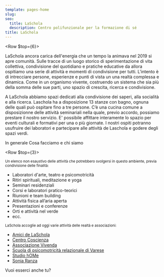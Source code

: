 ```yaml
---
template: pages-home
slug: 
seo:
  title: LaSchola
  description: Centro polifunzionale per la formazione di sé
title: LaSchola
---
```


<Row $top={6}>
<Col md={6} $initial>

LaSchola ancora carica dell'energia che un tempo la animava nel 2019 si apre comunità. Sulle tracce di un luogo storico di sperimentazione di vita collettiva, condivisione del quotidiano e pratiche educative da allora ospitiamo una serie di attività e momenti di condivisione per tutti. L'intento è di intrecciare persone, esperienze e punti di vista un una realtà complessa e dinamica. Come in un organismo vivente, costruendo un sistema che sia più della somma delle sue parti, uno spazio di crescita, ricerca e condivisione.

</Col>
<Col md={6}>

A LaSchola abbiamo spazi dedicati alla condivisione dei saperi, alla socialità e alla ricerca. Laschola ha a disposizione 13 stanze con bagno, ognuna delle quali può ospitare fino a tre persone. C’è una cucina comune a disposizionne delle attività seminariali nella quale, previo accordo, possiamo prestare il nostro servizio. E' possibile affittare interamente lo spazio per eventi culturali e formativi per una o più giornate. I nostri ospiti potranno usufruire dei laboratori e partecipare alle attività de Laschola e godere degli spazi verdi.

</Col>
</Row>

<SectionTitle>In generale</SectionTitle>
<SectionSubtitle>Cosa facciamo e chi siamo</SectionSubtitle>

<Row $top={3}>
<Col md={6}>

<small>Un elenco non esaustivo delle attività che potrebbero svolgersi in questo ambiente, previa condivisione delle finalità:</small>

<div>

- Laboratori d'arte, teatro e psicomotricità
- Ritiri spirituali, meditazione e yoga
- Seminari residenziali
- Corsi e laboratori pratico-teorici
- Riunioni e team building
- Attività fisica all’aria aperta
- Presentazioni e conferenze
- Orti e attività nel verde
- ecc.

</div>

</Col>
<Col md={6}>

<small>LaSchola accoglie ad oggi varie attività delle realtà e associazioni:</small>

<div>

- [Amici de LaSchola](/partners/amici-de-laschola)
- [Centro Coscienza](/partners/centro-coscienza)
- [Associazione Vivenda](/partners/associazione-vivenda)
- [Scuola di psicomotricità relazionale di Varese](/partners/scuola-di-psicomotricità-relazionale)
- [Studio hOMe](/partners/studio-home)
- [Sonia Ranza](/partners/sonia-ranza)

</div>

<ButtonLink href="/contatti">Vuoi esserci anche tu?</ButtonLink>

</Col>
</Row>
